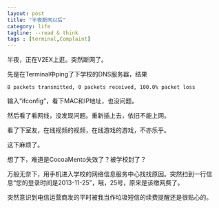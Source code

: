 ```yaml
---
layout: post
title: "半夜断网以后"
category: life
tagline: --read & think
tags : [terminal,Complaint]
---
```



半夜，正在V2EX上逛。突然断网了。

先是在Terminal中ping了下学校的DNS服务器，结果

`8 packets transmitted, 0 packets received, 100.0% packet loss`

输入“ifconfig”，看下MAC和IP地址，也没问题。

然后看了看网线，没发现问题。重新插上去，依旧不能上网。

看了下室友，在线视频的视频，在线游戏的游戏，不亦乐乎。

这下麻烦了。

想了下，难道是CocoaMento失效了？被学校封了？

万般无奈下，用手机进入学校的网络信息服务中心找找原因。突然扫到一行信息“您的登录时间是2013-11-25”，哦，25号，原来是该缴网费了。

突然意识到电信运营商发的平时被我当作垃圾短信的续费提醒还是很贴心的。